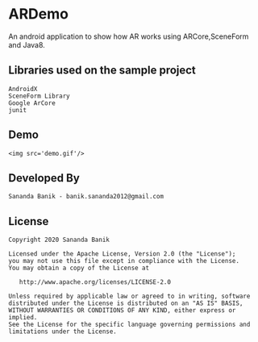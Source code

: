 # ARDemo
An android application to show how AR works using ARCore,SceneForm and Java8.

## Libraries used on the sample project

    AndroidX
    SceneForm Library
    Google ArCore
    junit

## Demo

    <img src='demo.gif'/>

## Developed By

    Sananda Banik - banik.sananda2012@gmail.com

## License

    Copyright 2020 Sananda Banik

    Licensed under the Apache License, Version 2.0 (the "License");
    you may not use this file except in compliance with the License.
    You may obtain a copy of the License at

       http://www.apache.org/licenses/LICENSE-2.0

    Unless required by applicable law or agreed to in writing, software
    distributed under the License is distributed on an "AS IS" BASIS,
    WITHOUT WARRANTIES OR CONDITIONS OF ANY KIND, either express or implied.
    See the License for the specific language governing permissions and
    limitations under the License.
